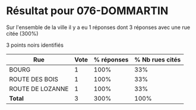 # Résultat pour 076-DOMMARTIN

Sur l'ensemble de la ville il y a eu 1 réponses dont 3 réponses avec une rue citée (300%)

3 points noirs identifiés

| Rue | Vote | % réponses | % Nb rues cités|
|-----|------|------------|----------------|
| BOURG | 1 | 100% | 33%|
| ROUTE DES BOIS | 1 | 100% | 33%|
| ROUTE DE LOZANNE | 1 | 100% | 33%|
| **Total** | 3 | 300% | 100%|
